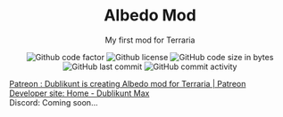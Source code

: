 <h1 align="center"> Albedo Mod </h1>
<p align="center"> My first mod for Terraria </p>

<div align="center">
	<img src="https://www.codefactor.io/repository/github/dublikuntmux/AlbedoMod/badge" alt="Github code factor">
	<img src="https://img.shields.io/github/license/DublikuntMux/AlbedoMod?style=flat-square" alt="Github license">
	<img src="https://img.shields.io/github/languages/code-size/dublikuntmux/AlbedoMod" alt="GitHub code size in bytes"/>
	<img src="https://img.shields.io/github/last-commit/dublikuntmux/AlbedoMod" alt="GitHub last commit"/>
    <img src="https://img.shields.io/github/commit-activity/w/dublikuntmux/AlbedoMod" alt="GitHub commit activity"/>
</div>

[Patreon : Dublikunt is creating Albedo mod for Terraria | Patreon](https://www.patreon.com/DublikuntMax)  
[Developer site: Home - Dublikunt Max](https://www.dublikunt.tk)  
Discord: Coming soon...  
